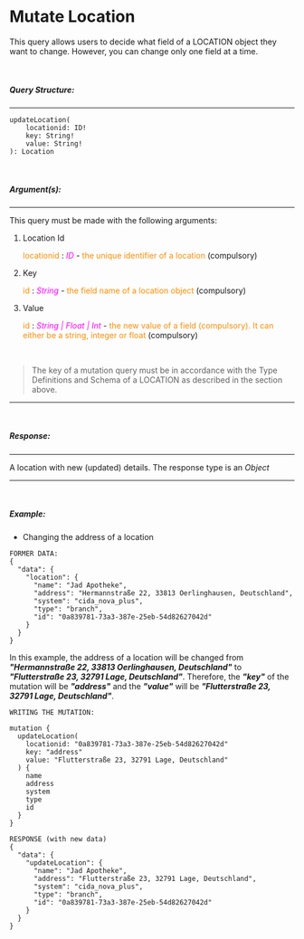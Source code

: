 # Mutate Location

This query allows users to decide what field of a LOCATION object they want to change. However, you can change only one field at a time.

<br/>

##### _Query Structure:_

---

```
updateLocation(
    locationid: ID!
    key: String!
    value: String!
): Location
```

<br/>

##### _Argument(s):_

---

This query must be made with the following arguments:

1. Location Id

   <span style="color:darkorange">locationid</span> : <span style="color:magenta">_ID_</span> - <span style="color:darkorange"> the unique identifier of a location </span> (compulsory)

2. Key

   <span style="color:darkorange">id</span> : <span style="color:magenta">_String_</span> - <span style="color:darkorange"> the field name of a location object </span> (compulsory)

3. Value

   <span style="color:darkorange">id</span> : <span style="color:magenta">_String | Float | Int_</span> - <span style="color:darkorange"> the new value of a field (compulsory). It can either be a string, integer or float </span> (compulsory)

<br/>

> The key of a mutation query must be in accordance with the Type Definitions and Schema of a LOCATION as described in the section above.

---

<br/>

##### _Response:_

---

A location with new (updated) details. The response type is an _Object_

---

<br/>

##### _Example:_

- Changing the address of a location

```
FORMER DATA:
{
  "data": {
    "location": {
      "name": "Jad Apotheke",
      "address": "Hermannstraße 22, 33813 Oerlinghausen, Deutschland",
      "system": "cida_nova_plus",
      "type": "branch",
      "id": "0a839781-73a3-387e-25eb-54d82627042d"
    }
  }
}
```

In this example, the address of a location will be changed from **_"Hermannstraße 22, 33813 Oerlinghausen, Deutschland"_** to **_"Flutterstraße 23, 32791 Lage, Deutschland"_**. Therefore, the **_"key"_** of the mutation will be **_"address"_** and the **_"value"_** will be **_"Flutterstraße 23, 32791 Lage, Deutschland"_**.

```
WRITING THE MUTATION:

mutation {
  updateLocation(
    locationid: "0a839781-73a3-387e-25eb-54d82627042d"
    key: "address"
    value: "Flutterstraße 23, 32791 Lage, Deutschland"
  ) {
    name
    address
    system
    type
    id
  }
}

RESPONSE (with new data)
{
  "data": {
    "updateLocation": {
      "name": "Jad Apotheke",
      "address": "Flutterstraße 23, 32791 Lage, Deutschland",
      "system": "cida_nova_plus",
      "type": "branch",
      "id": "0a839781-73a3-387e-25eb-54d82627042d"
    }
  }
}

```
